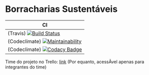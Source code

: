 # Borracharias Sustentáveis

|  CI                    |
| ----------------------------- |
|(Travis) [![Build Status](https://travis-ci.com/wagnermarques/borrachariasSustentaveis.svg?branch=master)](https://travis-ci.com/wagnermarques/borrachariasSustentaveis.svg?branch=master)|
|(Codeclimate) [![Maintainability](https://api.codeclimate.com/v1/badges/a99a88d28ad37a79dbf6/maintainability)](https://codeclimate.com/github/codeclimate/codeclimate/maintainability)|
|(Codeclimate) [![Codacy Badge](https://api.codacy.com/project/badge/Grade/4413f0021c174b12bd2f36153e32b2ee)](https://app.codacy.com/app/wagnermarques/borrachariasSustentaveis?utm_source=github.com&utm_medium=referral&utm_content=wagnermarques/borrachariasSustentaveis&utm_campaign=Badge_Grade_Dashboard)|


Time do projeto no Trello: [link](https://trello.com/borrachariasustentavel/home) (Por equanto, acessÃ­vel apenas para integrantes do time)

